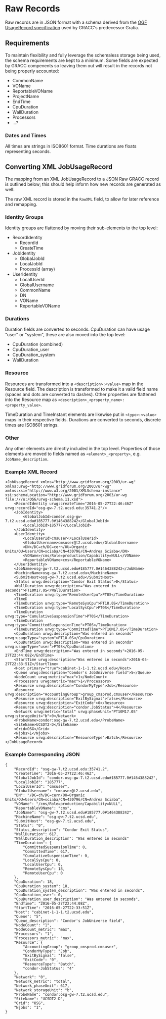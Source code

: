 # Raw Records

Raw records are in JSON format with a schema derived from the 
[OGF UsageRecord specification](https://www.ogf.org/documents/GFD.98.pdf) 
used by GRACC's predecessor Gratia.

## Requirements

To maintain flexibility and fully leverage the schemaless storage being used,
the schema requirements are kept to a minimum. Some fields are expected by 
GRACC compenents so leaving them out will result in the records not being
properly accounted:

* CommonName
* VOName
* ReportableVOName
* ProjectName
* EndTime
* CpuDuration
* WallDuration
* Processors
* ...?

### Dates and Times

All times are strings in ISO8601 format. Time durations are floats 
representing seconds.

## Converting XML JobUsageRecord 

The mapping from an XML JobUsageRecord to a JSON Raw GRACC record is
outlined below; this should help inform how new records are generated as well.

The raw XML record is stored in the `RawXML` field, to allow for later reference 
and remapping.

### Identity Groups

Identity groups are flattened by moving their sub-elements to the top level:

* RecordIdentity
    * RecordId
    * CreateTime
* JobIdentity
    * GlobalJobId
    * LocalJobId
    * ProcessId (array)
* UserIdentity
    * LocalUserId
    * GlobalUsername
    * CommonName
    * DN
    * VOName
    * ReportableVOName

### Durations
  
Duration fields are converted to seconds.
CpuDuration can have usage "user" or "system", these are also moved into
the top level:

* CpuDuration (combined)
* CpuDuration_user
* CpuDuration_system
* WallDuration

### Resource

Resources are transformed into a `<description>:<value>` map in the Resource
field. The description is transformed to make it a valid field name 
(spaces and dots are converted to dashes). Other properties are flattened 
into the Resource map as `<description>_<property_name>:<property_value>`.

TimeDuration and TimeInstant elements are likewise put in `<type>:<value>` maps 
in their respective fields. Durations are converted to seconds, discrete times 
are ISO8601 strings.

### Other

Any other elements are directly included in the top level. Properties of those elements are moved to fields named as `<element>_<property>`, e.g. `JobName_description`.

### Example XML Record

    <JobUsageRecord xmlns="http://www.gridforum.org/2003/ur-wg" xmlns:urwg="http://www.gridforum.org/2003/ur-wg" xmlns:xsi="http://www.w3.org/2001/XMLSchema-instance" xsi:schemaLocation="http://www.gridforum.org/2003/ur-wg file:///u:/OSG/urwg-schema.11.xsd">
		<RecordIdentity urwg:createTime="2016-05-27T22:46:46Z" urwg:recordId="osg-gw-7.t2.ucsd.edu:35741.2"/>
		<JobIdentity>
		    <GlobalJobId>condor.osg-gw-7.t2.ucsd.edu#185777.0#1464388242</GlobalJobId>
		    <LocalJobId>185777</LocalJobId>
		</JobIdentity>
		<UserIdentity>
		    <LocalUserId>cmsuser</LocalUserId>
		    <GlobalUsername>cmsuser@t2.ucsd.edu</GlobalUsername>
		    <DN>/DC=ch/DC=cern/OU=Organic Units/OU=Users/CN=sciaba/CN=430796/CN=Andrea Sciaba</DN>
		    <VOName>/cms/Role=production/Capability=NULL</VOName>
		    <ReportableVOName>cms</ReportableVOName>
		</UserIdentity>
        <JobName>osg-gw-7.t2.ucsd.edu#185777.0#1464388242</JobName>
        <MachineName>osg-gw-7.t2.ucsd.edu</MachineName>
        <SubmitHost>osg-gw-7.t2.ucsd.edu</SubmitHost>
        <Status urwg:description="Condor Exit Status">0</Status>
        <WallDuration urwg:description="Was entered in seconds">PT10M17.0S</WallDuration>
        <TimeDuration urwg:type="RemoteUserCpu">PT0S</TimeDuration>
        <TimeD
        <TimeDuration urwg:type="RemoteSysCpu">PT18.0S</TimeDuration>
        <TimeDuration urwg:type="LocalSysCpu">PT0S</TimeDuration>
        <TimeDuration urwg:type="CumulativeSuspensionTime">PT0S</TimeDuration>
        <TimeDuration urwg:type="CommittedSuspensionTime">PT0S</TimeDuration>
        <TimeDuration urwg:type="CommittedTime">PT10M17.0S</TimeDuration>
        <CpuDuration urwg:description="Was entered in seconds" urwg:usageType="system">PT18.0S</CpuDuration>
        <CpuDuration urwg:description="Was entered in seconds" urwg:usageType="user">PT0S</CpuDuration>
        <EndTime urwg:description="Was entered in seconds">2016-05-27T22:44:08Z</EndTime>
        <StartTime urwg:description="Was entered in seconds">2016-05-27T22:33:51Z</StartTime>
        <Host primary="true">cabinet-1-1-1.t2.ucsd.edu</Host>
        <Queue urwg:description="Condor's JobUniverse field">5</Queue>
        <NodeCount urwg:metric="max">1</NodeCount>
        <Processors urwg:metric="max">1</Processors>
        <Resource urwg:description="CondorMyType">Job</Resource>
        <Resource urwg:description="AccountingGroup">group_cmsprod.cmsuser</Resource>
        <Resource urwg:description="ExitBySignal">false</Resource>
        <Resource urwg:description="ExitCode">0</Resource>
        <Resource urwg:description="condor.JobStatus">4</Resource>
        <Network urwg:metric="total" urwg:phaseUnit="PT10M17.0S" urwg:storageUnit="b">0</Network>
        <ProbeName>condor:osg-gw-7.t2.ucsd.edu</ProbeName>
        <SiteName>UCSDT2-D</SiteName>
        <Grid>OSG</Grid>
        <Njobs>1</Njobs>
        <Resource urwg:description="ResourceType">Batch</Resource>
    </JobUsageRecord>

### Example Corresponding JSON

    {
        "RecordId": "osg-gw-7.t2.ucsd.edu:35741.2",
        "CreateTime": "2016-05-27T22:46:46Z",
        "GlobalJobId": "condor.osg-gw-7.t2.ucsd.edu#185777.0#1464388242",
        "LocalJobId": "185777",
        "LocalUserId": "cmsuser",
        "GlobalUsername": "cmsuser@t2.ucsd.edu",
	    "DN": "/DC=ch/DC=cern/OU=Organic Units/OU=Users/CN=sciaba/CN=430796/CN=Andrea Sciaba",
        "VOName": "/cms/Role=production/Capability=NULL",
        "ReportableVOName": "cms",
        "JobName": "osg-gw-7.t2.ucsd.edu#185777.0#1464388242",
        "MachineName": "osg-gw-7.t2.ucsd.edu",
        "SubmitHost": "osg-gw-7.t2.ucsd.edu",
        "Status": "0",
        "Status_description": "Condor Exit Status",
        "WallDuration": 617,
        "WallDuration_description": "Was entered in seconds"
        "TimeDuration": {
            "CommittedSuspensionTime": 0,
            "CommittedTime": 617,
            "CumulativeSuspensionTime": 0,
            "LocalSysCpu": 0,
            "LocalUserCpu": 0,
            "RemoteSysCpu": 18,
            "RemoteUserCpu": 0
        },
        "CpuDuration": 18,
        "CpuDuration_system": 18,
        "CpuDuration_system_description": "Was entered in seconds",
        "CpuDuration_user": 0,
        "CpuDuration_user_description": "Was entered in seconds",
        "EndTime": "2016-05-27T22:44:08Z",
        "StartTime": "2016-05-27T22:33:51Z",
        "Host": "cabinet-1-1-1.t2.ucsd.edu",
        "Queue": "5",
        "Queue_description": "Condor's JobUniverse field",
        "NodeCount": "1",
        "NodeCount_metric": "max",
        "Processors": "1",
        "Processors_metric": "max",
        "Resource": {
            "AccountingGroup": "group_cmsprod.cmsuser",
            "CondorMyType": "Job",
            "ExitBySignal": "false",
            "ExitCode": "0",
            "ResourceType": "Batch",
            "condor-JobStatus": "4"
        },
        "Network": "0",
        "Network_metric": "total",
        "Network_phaseUnit": 617,
        "Network_storageUnit": "b",
        "ProbeName": "condor:osg-gw-7.t2.ucsd.edu",
        "SiteName": "UCSDT2-D",
        "Grid": "OSG",
        "Njobs": "1",
    }

